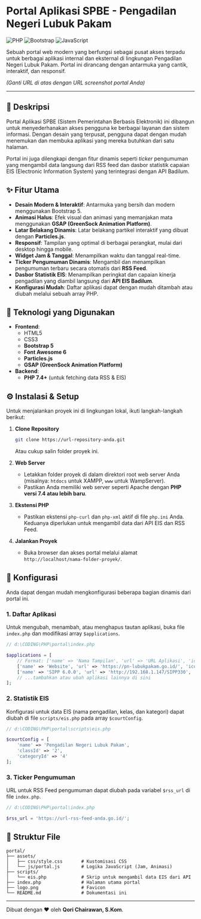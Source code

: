 # Portal Aplikasi SPBE - Pengadilan Negeri Lubuk Pakam

![PHP](https://img.shields.io/badge/PHP-777BB4?style=for-the-badge&logo=php&logoColor=white)
![Bootstrap](https://img.shields.io/badge/Bootstrap-563D7C?style=for-the-badge&logo=bootstrap&logoColor=white)
![JavaScript](https://img.shields.io/badge/JavaScript-F7DF1E?style=for-the-badge&logo=javascript&logoColor=black)

Sebuah portal web modern yang berfungsi sebagai pusat akses terpadu untuk berbagai aplikasi internal dan eksternal di lingkungan Pengadilan Negeri Lubuk Pakam. Portal ini dirancang dengan antarmuka yang cantik, interaktif, dan responsif.

 
*(Ganti URL di atas dengan URL screenshot portal Anda)*

---

## 📜 Deskripsi

Portal Aplikasi SPBE (Sistem Pemerintahan Berbasis Elektronik) ini dibangun untuk menyederhanakan akses pengguna ke berbagai layanan dan sistem informasi. Dengan desain yang terpusat, pengguna dapat dengan mudah menemukan dan membuka aplikasi yang mereka butuhkan dari satu halaman.

Portal ini juga dilengkapi dengan fitur dinamis seperti *ticker* pengumuman yang mengambil data langsung dari RSS feed dan dasbor statistik capaian EIS (Electronic Information System) yang terintegrasi dengan API Badilum.

## ✨ Fitur Utama

- **Desain Modern & Interaktif**: Antarmuka yang bersih dan modern menggunakan Bootstrap 5.
- **Animasi Halus**: Efek visual dan animasi yang memanjakan mata menggunakan **GSAP (GreenSock Animation Platform)**.
- **Latar Belakang Dinamis**: Latar belakang partikel interaktif yang dibuat dengan **Particles.js**.
- **Responsif**: Tampilan yang optimal di berbagai perangkat, mulai dari desktop hingga mobile.
- **Widget Jam & Tanggal**: Menampilkan waktu dan tanggal real-time.
- **Ticker Pengumuman Dinamis**: Mengambil dan menampilkan pengumuman terbaru secara otomatis dari **RSS Feed**.
- **Dasbor Statistik EIS**: Menampilkan peringkat dan capaian kinerja pengadilan yang diambil langsung dari **API EIS Badilum**.
- **Konfigurasi Mudah**: Daftar aplikasi dapat dengan mudah ditambah atau diubah melalui sebuah array PHP.

## 🚀 Teknologi yang Digunakan

- **Frontend**:
  - HTML5
  - CSS3
  - **Bootstrap 5**
  - **Font Awesome 6**
  - **Particles.js**
  - **GSAP (GreenSock Animation Platform)**
- **Backend**:
  - **PHP 7.4+** (untuk fetching data RSS & EIS)

## ⚙️ Instalasi & Setup

Untuk menjalankan proyek ini di lingkungan lokal, ikuti langkah-langkah berikut:

1.  **Clone Repository**
    ```bash
    git clone https://url-repository-anda.git
    ```
    Atau cukup salin folder proyek ini.

2.  **Web Server**
    - Letakkan folder proyek di dalam direktori root web server Anda (misalnya: `htdocs` untuk XAMPP, `www` untuk WampServer).
    - Pastikan Anda memiliki web server seperti Apache dengan **PHP versi 7.4 atau lebih baru**.

3.  **Ekstensi PHP**
    - Pastikan ekstensi `php-curl` dan `php-xml` aktif di file `php.ini` Anda. Keduanya diperlukan untuk mengambil data dari API EIS dan RSS Feed.

4.  **Jalankan Proyek**
    - Buka browser dan akses portal melalui alamat `http://localhost/nama-folder-proyek/`.

## 🔧 Konfigurasi

Anda dapat dengan mudah mengkonfigurasi beberapa bagian dinamis dari portal ini.

### 1. Daftar Aplikasi

Untuk mengubah, menambah, atau menghapus tautan aplikasi, buka file `index.php` dan modifikasi array `$applications`.

```php
// d:\CODING\PHP\portal\index.php

$applications = [
    // Format: ['name' => 'Nama Tampilan', 'url' => 'URL Aplikasi', 'icon' => 'Ikon Font Awesome'],
    ['name' => 'Website', 'url' => 'https://pn-lubukpakam.go.id/', 'icon' => 'fa-globe'],
    ['name' => 'SIPP 6.0.0', 'url' => 'http://192.168.1.147/SIPP330', 'icon' => 'fa-scale-balanced'],
    // ...tambahkan atau ubah aplikasi lainnya di sini
];
```

### 2. Statistik EIS

Konfigurasi untuk data EIS (nama pengadilan, kelas, dan kategori) dapat diubah di file `scripts/eis.php` pada array `$courtConfig`.

```php
// d:\CODING\PHP\portal\scripts\eis.php

$courtConfig = [
    'name' => 'Pengadilan Negeri Lubuk Pakam',
    'classId' => '2',
    'categoryId' => '4'
];
```

### 3. Ticker Pengumuman

URL untuk RSS Feed pengumuman dapat diubah pada variabel `$rss_url` di file `index.php`.

```php
// d:\CODING\PHP\portal\index.php

$rss_url = 'https://url-rss-feed-anda.go.id/';
```

## 📂 Struktur File

```
portal/
├── assets/
│   ├── css/style.css       # Kustomisasi CSS
│   └── js/portal.js        # Logika JavaScript (Jam, Animasi)
├── scripts/
│   └── eis.php             # Skrip untuk mengambil data EIS dari API
├── index.php               # Halaman utama portal
├── logo.png                # Favicon
└── README.md               # Dokumentasi ini
```

---

Dibuat dengan ❤️ oleh **Qori Chairawan, S.Kom**.